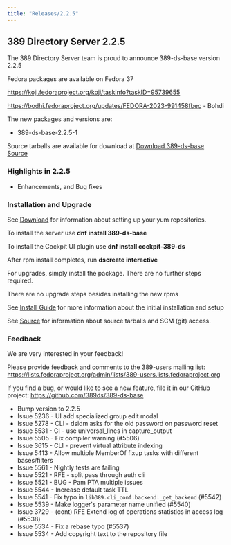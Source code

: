 ```yaml
---
title: "Releases/2.2.5"
---
```


389 Directory Server 2.2.5
-----------------------------

The 389 Directory Server team is proud to announce 389-ds-base version 2.2.5

Fedora packages are available on Fedora 37

<https://koji.fedoraproject.org/koji/taskinfo?taskID=95739655>

<https://bodhi.fedoraproject.org/updates/FEDORA-2023-991458fbec> - Bohdi


The new packages and versions are:

- 389-ds-base-2.2.5-1

Source tarballs are available for download at [Download 389-ds-base Source](https://github.com/389ds/389-ds-base/archive/389-ds-base-2.2.5.tar.gz)

### Highlights in 2.2.5

- Enhancements, and Bug fixes

### Installation and Upgrade 

See [Download](../download.html) for information about setting up your yum repositories.

To install the server use **dnf install 389-ds-base**

To install the Cockpit UI plugin use **dnf install cockpit-389-ds**

After rpm install completes, run **dscreate interactive**

For upgrades, simply install the package.  There are no further steps required.

There are no upgrade steps besides installing the new rpms 

See [Install\_Guide](../howto/howto-install-389.html) for more information about the initial installation and setup

See [Source](../development/source.html) for information about source tarballs and SCM (git) access.

### Feedback

We are very interested in your feedback!

Please provide feedback and comments to the 389-users mailing list: <https://lists.fedoraproject.org/admin/lists/389-users.lists.fedoraproject.org>

If you find a bug, or would like to see a new feature, file it in our GitHub project: <https://github.com/389ds/389-ds-base>

- Bump version to 2.2.5
- Issue 5236 - UI add specialized group edit modal
- Issue 5278 - CLI - dsidm asks for the old password on password reset
- Issue 5531 - CI - use universal_lines in capture_output
- Issue 5505 - Fix compiler warning (#5506)
- Issue 3615 - CLI - prevent virtual attribute indexing
- Issue 5413 - Allow multiple MemberOf fixup tasks with different bases/filters
- Issue 5561 - Nightly tests are failing
- Issue 5521 - RFE - split pass through auth cli
- Issue 5521 - BUG - Pam PTA multiple issues
- Issue 5544 - Increase default task TTL
- Issue 5541 - Fix typo in `lib389.cli_conf.backend._get_backend` (#5542)
- Issue 5539 - Make logger's parameter name unified (#5540)
- Issue 3729 - (cont) RFE Extend log of operations statistics in access log (#5538)
- Issue 5534 - Fix a rebase typo (#5537)
- Issue 5534 - Add copyright text to the repository file

